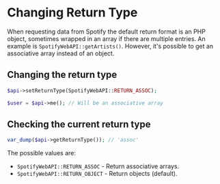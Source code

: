# Changing Return Type

When requesting data from Spotify the default return format is an PHP object, sometimes wrapped in an array if there are multiple entries. An example is `SpotifyWebAPI::getArtists()`. However, it's possible to get an associative array instead of an object.

## Changing the return type

```php
$api->setReturnType(SpotifyWebAPI::RETURN_ASSOC);

$user = $api->me(); // Will be an associative array
```

## Checking the current return type

```php
var_dump($api->getReturnType()); // 'assoc'
```

The possible values are:

* `SpotifyWebAPI::RETURN_ASSOC` - Return associative arrays.
* `SpotifyWebAPI::RETURN_OBJECT` - Return objects (default).
